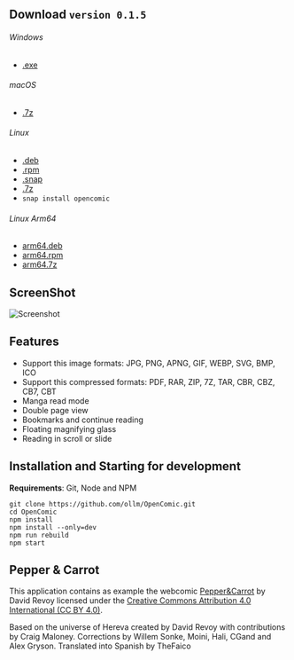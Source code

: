 ## Download `version 0.1.5`
###### Windows
* [.exe](https://github.com/ollm/OpenComic/releases/download/v0.1.5/OpenComic.Setup.0.1.5.exe)
###### macOS
* [.7z](https://github.com/ollm/OpenComic/releases/download/v0.1.5/OpenComic-0.1.5-mac.7z)
###### Linux
* [.deb](https://github.com/ollm/OpenComic/releases/download/v0.1.5/opencomic_0.1.5_amd64.deb)
* [.rpm](https://github.com/ollm/OpenComic/releases/download/v0.1.5/opencomic-0.1.5.x86_64.rpm)
* [.snap](https://github.com/ollm/OpenComic/releases/download/v0.1.5/opencomic_0.1.5_amd64.snap)
* [.7z](https://github.com/ollm/OpenComic/releases/download/v0.1.5/opencomic-0.1.5.7z)
* `snap install opencomic`
###### Linux Arm64
* [arm64.deb](https://github.com/ollm/OpenComic/releases/download/v0.1.5/opencomic_0.1.5_arm64.deb)
* [arm64.rpm](https://github.com/ollm/OpenComic/releases/download/v0.1.5/opencomic-0.1.5.arm64.rpm)
* [arm64.7z](https://github.com/ollm/OpenComic/releases/download/v0.1.5/opencomic-0.1.5-arm64.7z)

## ScreenShot

![Screenshot](https://i.ibb.co/PYJs7Cs/screenshots.png "Screenshot")

## Features

* Support this image formats: JPG, PNG, APNG, GIF, WEBP, SVG, BMP, ICO
* Support this compressed formats: PDF, RAR, ZIP, 7Z, TAR, CBR, CBZ, CB7, CBT
* Manga read mode
* Double page view
* Bookmarks and continue reading
* Floating magnifying glass
* Reading in scroll or slide

## Installation and Starting for development
__Requirements__: Git, Node and NPM

```shell
git clone https://github.com/ollm/OpenComic.git
cd OpenComic
npm install
npm install --only=dev
npm run rebuild
npm start
```
## Pepper & Carrot

This application contains as example the webcomic [Pepper&Carrot](https://www.peppercarrot.com) by David Revoy
licensed under the [Creative Commons Attribution 4.0 International (CC BY 4.0)](https://creativecommons.org/licenses/by/4.0/).

Based on the universe of Hereva created by David Revoy with contributions by Craig Maloney.
Corrections by Willem Sonke, Moini, Hali, CGand and Alex Gryson.
Translated into Spanish by TheFaico
